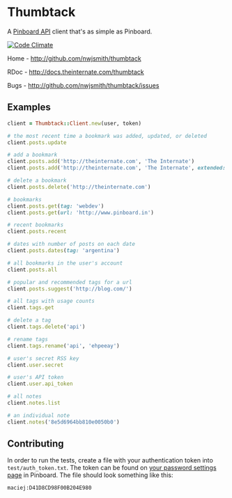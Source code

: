 # Thumbtack

A [Pinboard API](https://pinboard.in/api) client that's as simple as Pinboard.

[![Code Climate](https://codeclimate.com/github/nwjsmith/thumbtack/badges/gpa.svg)](https://codeclimate.com/github/nwjsmith/thumbtack)

Home - http://github.com/nwjsmith/thumbtack

RDoc - http://docs.theinternate.com/thumbtack

Bugs - http://github.com/nwjsmith/thumbtack/issues

## Examples

``` ruby
client = Thumbtack::Client.new(user, token)

# the most recent time a bookmark was added, updated, or deleted
client.posts.update

# add a bookmark
client.posts.add('http://theinternate.com', 'The Internate')
client.posts.add('http://theinternate.com', 'The Internate', extended: 'The personal website of Nate Smith', tags: 'awesome essential')

# delete a bookmark
client.posts.delete('http://theinternate.com')

# bookmarks
client.posts.get(tag: 'webdev')
client.posts.get(url: 'http://www.pinboard.in')

# recent bookmarks
client.posts.recent

# dates with number of posts on each date
client.posts.dates(tag: 'argentina')

# all bookmarks in the user's account
client.posts.all

# popular and recommended tags for a url
client.posts.suggest('http://blog.com/')

# all tags with usage counts
client.tags.get

# delete a tag
client.tags.delete('api')

# rename tags
client.tags.rename('api', 'ehpeeay')

# user's secret RSS key
client.user.secret

# user's API token
client.user.api_token

# all notes
client.notes.list

# an individual note
client.notes('8e5d6964bb810e0050b0')
```

## Contributing

In order to run the tests, create a file with your authentication token into `test/auth_token.txt`. The token can be found on [your password settings page](https://pinboard.in/settings/password) in Pinboard. The file should look something like this:

```
maciej:D41D8CD98F00B204E980
```
